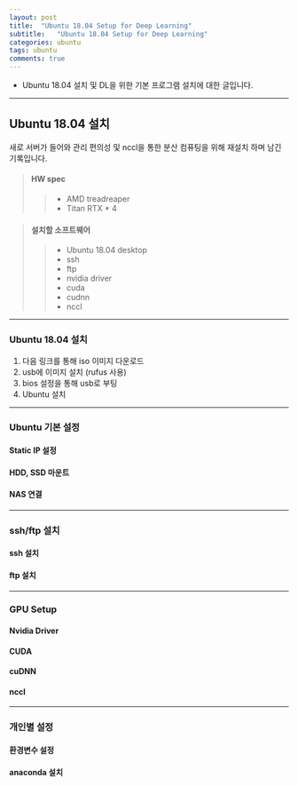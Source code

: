 ```yaml
---
layout: post
title:  "Ubuntu 18.04 Setup for Deep Learning"
subtitle:   "Ubuntu 18.04 Setup for Deep Learning"
categories: ubuntu
tags: ubuntu
comments: true
---
```


- Ubuntu 18.04 설치 및 DL을 위한 기본 프로그램 설치에 대한 글입니다.

---


## Ubuntu 18.04 설치
새로 서버가 들어와 관리 편의성 및 nccl을 통한 분산 컴퓨팅을 위해 재설치 하며 남긴 기록입니다.

> #### HW spec
>> - AMD treadreaper
>> - Titan RTX * 4

> #### 설치할 소프트웨어
>> - Ubuntu 18.04 desktop
>> - ssh
>> - ftp
>> - nvidia driver
>> - cuda
>> - cudnn
>> - nccl

---

### Ubuntu 18.04 설치
1. 다음 링크를 통해 iso 이미지 다운로드
2. usb에 이미지 설치 (rufus 사용)
3. bios 설정을 통해 usb로 부팅
4. Ubuntu 설치

---

### Ubuntu 기본 설정
#### Static IP 설정
#### HDD, SSD 마운트
#### NAS 연결

---

### ssh/ftp 설치
#### ssh 설치
#### ftp 설치

---

### GPU Setup
#### Nvidia Driver
#### CUDA
#### cuDNN
#### nccl

---

### 개인별 설정
#### 환경변수 설정
#### anaconda 설치

